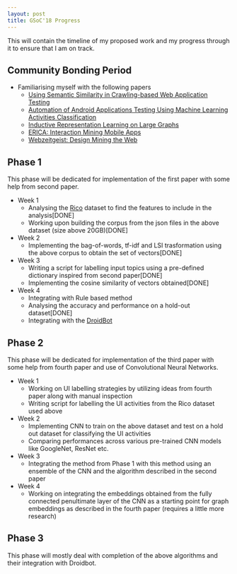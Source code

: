 ```yaml
---
layout: post
title: GSoC'18 Progress 
---
```


This will contain the timeline of my proposed work and my progress through it to ensure that I am on track.

## Community Bonding Period
* Familiarising myself with the following papers 
  - [Using Semantic Similarity in Crawling-based Web Application Testing](http://castman.net/static/file/paper/icst17.pdf)
  - [Automation of Android Applications Testing Using Machine Learning Activities Classification](https://arxiv.org/pdf/1709.00928.pdf)
  - [Inductive Representation Learning on Large Graphs](https://arxiv.org/pdf/1706.02216.pdf)
  - [ERICA: Interaction Mining Mobile Apps](http://ranjithakumar.net/resources/deka-uist2016-erica.pdf)
  - [Webzeitgeist: Design Mining the Web](http://vis.stanford.edu/files/2013-Webzeitgeist-CHI.pdf)

## Phase 1
This phase will be dedicated for implementation of the first paper with some help from second paper.
* Week 1
  - Analysing the [Rico](http://rico.interactionmining.org/) dataset to find the features to include in the analysis[DONE]
  - Working upon building the corpus from the json files in the above dataset (size above 20GB)[DONE]
* Week 2
  - Implementing the bag-of-words, tf-idf and LSI trasformation using the above corpus to obtain the set of vectors[DONE]
* Week 3
  - Writing a script for labelling input topics using a pre-defined dictionary inspired from second paper[DONE]
  - Implementing the cosine similarity of vectors obtained[DONE] 
* Week 4
  - Integrating with Rule based method
  - Analysing the accuracy and performance on a hold-out dataset[DONE]
  - Integrating with the [DroidBot](https://github.com/honeynet/droidbot) 
  
## Phase 2
This phase will be dedicated for implementation of the third paper with some help from fourth paper and use of Convolutional Neural Networks. 
* Week 1
  - Working on UI labelling strategies by utilizing ideas from fourth paper along with manual inspection
  - Writing script for labelling the UI activities from the Rico dataset used above
* Week 2
  - Implementing CNN to train on the above dataset and test on a hold out dataset for classifying the UI activities
  - Comparing performances across various pre-trained CNN models like GoogleNet, ResNet etc.
* Week 3
  - Integrating the method from Phase 1 with this method using an ensemble of the CNN and the algorithm described in the second paper
* Week 4
  - Working on integrating the embeddings obtained from the fully connected penultimate layer of the CNN as a starting point for graph embeddings as described in the fourth paper (requires a little more research)
  
## Phase 3
This phase will mostly deal with completion of the above algorithms and their integration with Droidbot.
